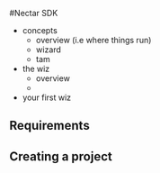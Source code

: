 #Nectar SDK

- concepts
    - overview (i.e where things run)
    - wizard
    - tam
- the wiz
    - overview
    - 
- your first wiz 


## Requirements


## Creating a project